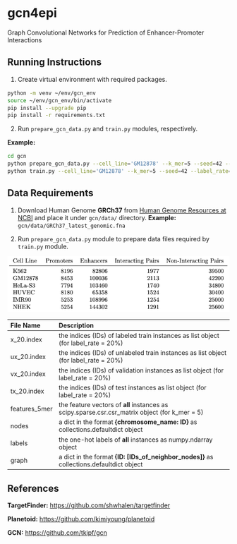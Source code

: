 # gcn4epi
Graph Convolutional Networks for Prediction of Enhancer-Promoter Interactions

## Running Instructions

1. Create virtual environment with required packages.

```bash
python -m venv ~/env/gcn_env
source ~/env/gcn_env/bin/activate
pip install --upgrade pip
pip install -r requirements.txt
```

2. Run `prepare_gcn_data.py` and `train.py` modules, respectively.

**Example:**
```bash
cd gcn
python prepare_gcn_data.py --cell_line='GM12878' --k_mer=5 --seed=42 --label_rate=0.2
python train.py --cell_line='GM12878' --k_mer=5 --seed=42 --label_rate=0.2
```

## Data Requirements

1. Download Human Genome **GRCh37** from [Human Genome Resources at NCBI](https://www.ncbi.nlm.nih.gov/projects/genome/guide/human/index.shtml) and place it under `gcn/data/` directory. **Example:** `gcn/data/GRCh37_latest_genomic.fna`

2. Run `prepare_gcn_data.py` module to prepare data files required by `train.py` module.

![CELL LINES](cell_lines.png)

| **File Name** | **Description** |
| :--           | :--             |
| x_20.index   | the indices (IDs) of labeled train instances as list object (for label_rate = 20%) |
| ux_20.index  | the indices (IDs) of unlabeled train instances as list object (for label_rate = 20%) |
| vx_20.index  | the indices (IDs) of validation instances as list object (for label_rate = 20%) |
| tx_20.index  | the indices (IDs) of test instances as list object (for label_rate = 20%) |
| features_5mer | the feature vectors of **all** instances as scipy.sparse.csr.csr_matrix object (for k_mer = 5) |
| nodes         | a dict in the format **{chromosome_name: ID}** as collections.defaultdict object |
| labels        | the one-hot labels of **all** instances as numpy.ndarray object |
| graph         | a dict in the format **{ID: [IDs_of_neighbor_nodes]}** as collections.defaultdict object |


## References

**TargetFinder:** https://github.com/shwhalen/targetfinder

**Planetoid:** https://github.com/kimiyoung/planetoid

**GCN:** https://github.com/tkipf/gcn